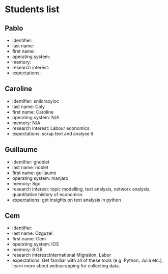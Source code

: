 # Students list

## Pablo

- identifier:
- last name:
- first name:
- operating system:
- memory:
- research interest:
- expectations: 


## Caroline
- identifier: eniloracyloc
- last name: Coly
- first name: Caroline
- operating system: N/A
- memory: N/A
- research interest: Labour economics
- expectations: scrap text and analyse it

## Guillaume

- identifier: gnoblet
- last name: noblet
- first name: guillaume
- operating system: manjaro
- memory: 8go
- research interest: topic modelling, text analysis, network analysis, quantitative history of economics
- expectations: get insights on text analysis in python

## Cem

- identifier:
- last name: Ozguzel
- first name: Cem
- operating system: IOS
- memory: 8 GB
- research interest:International Migration, Labor
- expectations: Get familiar with all of these tools (e.g. Python, Julia etc.), learn more about webscrapping for collecting data.
